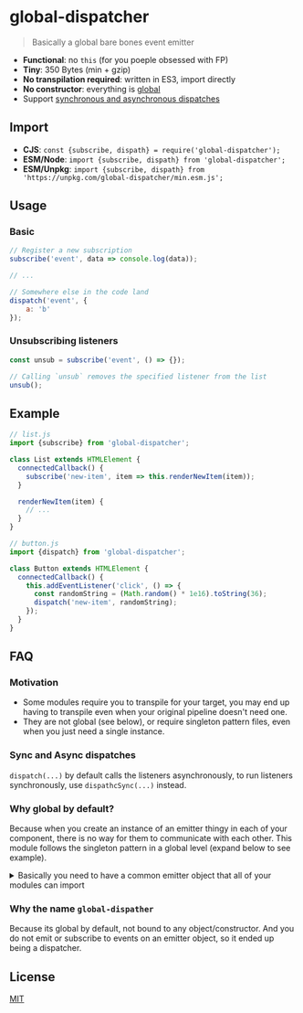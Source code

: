 # global-dispatcher

> Basically a global bare bones event emitter

- **Functional**: no `this` (for you poeple obsessed with FP)
- **Tiny**: 350 Bytes (min + gzip)
- **No transpilation required**: written in ES3, import directly
- **No constructor**: everything is [global](#why-global-by-default)
- Support [synchronous and asynchronous dispatches](#sync-and-async-dispatches)

## Import

- **CJS**: `const {subscribe, dispath} = require('global-dispatcher');`
- **ESM/Node**: `import {subscribe, dispath} from 'global-dispatcher';`
- **ESM/Unpkg**: `import {subscribe, dispath} from 'https://unpkg.com/global-dispatcher/min.esm.js';`

## Usage

### Basic

``` js
// Register a new subscription
subscribe('event', data => console.log(data));

// ...

// Somewhere else in the code land
dispatch('event', {
	a: 'b'
});
```

### Unsubscribing listeners

``` js
const unsub = subscribe('event', () => {});

// Calling `unsub` removes the specified listener from the list
unsub();
```


## Example

``` js
// list.js
import {subscribe} from 'global-dispatcher';

class List extends HTMLElement {
  connectedCallback() {
    subscribe('new-item', item => this.renderNewItem(item));
  }

  renderNewItem(item) {
    // ...
  }
}
```

``` js
// button.js
import {dispatch} from 'global-dispatcher';

class Button extends HTMLElement {
  connectedCallback() {
    this.addEventListener('click', () => {
      const randomString = (Math.random() * 1e16).toString(36);
      dispatch('new-item', randomString);
    });
  }
}
```

## FAQ

### Motivation

- Some modules require you to transpile for your target, you may end up having to transpile even when your original pipeline doesn't need one.
- They are not global (see below), or require singleton pattern files, even when you just need a single instance.

### Sync and Async dispatches

`dispatch(...)` by default calls the listeners asynchronously, to run listeners synchronously, use `dispathcSync(...)` instead.

### Why global by default?

Because when you create an instance of an emitter thingy in each of your component, there is no way for them to communicate with each other. This module follows the singleton pattern in a global level (expand below to see example).

<details>
<summary>Basically you need to have a common emitter object that all of your modules can import</summary>

Some people end up using hacks like the one below

``` js
// util/emitter.js
import eventEmitterConstructor from 'some-event-emitter-library';

export default eventEmitterConstructor();

// components/component1.js
import emitter from '../util/emitter.js'

// components/component2.js
import emitter from '../util/emitter.js'
```
</details>

### Why the name `global-dispather`

Because its global by default, not bound to any object/constructor. And you do not emit or subscribe to events on an emitter object, so it ended up being a dispatcher.


## License

[MIT](license)
